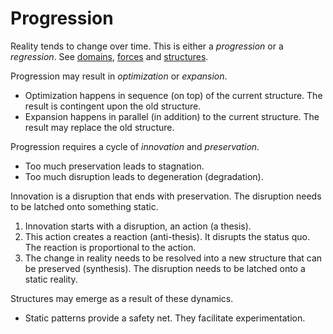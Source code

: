 # Progression

Reality tends to change over time. This is either a *progression* or a *regression*. See [domains](domains.md), [forces](forces.md) and [structures](structures.md).



Progression may result in *optimization* or *expansion*.

- Optimization happens in sequence (on top) of the current structure. The result is contingent upon the old structure.
- Expansion happens in parallel (in addition) to the current structure. The result may replace the old structure.



Progression requires a cycle of *innovation* and *preservation*. 

- Too much preservation leads to stagnation.
- Too much disruption leads to degeneration (degradation).



Innovation is a disruption that ends with preservation. The disruption needs to be latched onto something static.

1. Innovation starts with a disruption, an action (a thesis).
2. This action creates a reaction (anti-thesis). It disrupts the status quo. The reaction is proportional to the action.
3. The change in reality needs to be resolved into a new structure that can be preserved (synthesis). The disruption needs to be latched onto a static reality.



Structures may emerge as a result of these dynamics.

- Static patterns provide a safety net. They facilitate experimentation.





